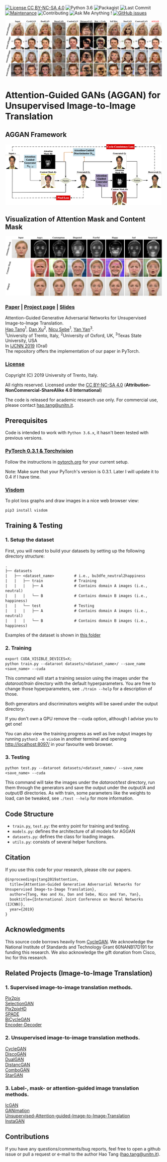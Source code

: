 [![License CC BY-NC-SA 4.0](https://img.shields.io/badge/license-CC4.0-blue.svg)](https://github.com/Ha0Tang/AttentionGAN/blob/master/LICENSE.md)
![Python 3.6](https://img.shields.io/badge/python-3.6-green.svg)
![Packagist](https://img.shields.io/badge/Pytorch-0.4.1-red.svg)
![Last Commit](https://img.shields.io/github/last-commit/Ha0Tang/AttentionGAN)
[![Maintenance](https://img.shields.io/badge/Maintained%3F-yes-blue.svg)]((https://github.com/Ha0Tang/AttentionGAN/graphs/commit-activity))
![Contributing](https://img.shields.io/badge/contributions-welcome-brightgreen.svg?style=flat)
![Ask Me Anything !](https://img.shields.io/badge/Ask%20me-anything-1abc9c.svg)
[![GitHub issues](https://img.shields.io/github/issues/Naereen/StrapDown.js.svg)](https://GitHub.com/Ha0Tang/AttentionGAN/issues/)

![celeba result](./imgs/celeba_results.jpg) 

<!-- ![bu3dfe result](./imgs/bu3dfe_results.jpg)
Comparison with different baselines on Bu3dfe dataset.<br>  -->

# Attention-Guided GANs (AGGAN) for Unsupervised Image-to-Image Translation

## AGGAN Framework
![AGGAN Framework](./imgs/framework.jpg) <br> 

## Visualization of Attention Mask and Content Mask 
![Visualization](./imgs/mask.jpg) <br> 

### [Paper](https://arxiv.org/abs/1903.12296) | [Project page](http://disi.unitn.it/~hao.tang/project/AttentionGAN.html) | [Slides](http://disi.unitn.it/~hao.tang/uploads/slides/Attention_IJCNN19.pptx) <br>
Attention-Guided Generative Adversarial Networks for Unsupervised Image-to-Image Translation. <br>
[Hao Tang](http://disi.unitn.it/~hao.tang/)<sup>1</sup>, [Dan Xu](http://www.robots.ox.ac.uk/~danxu/)<sup>2</sup>, [Nicu Sebe](http://disi.unitn.it/~sebe/)<sup>1</sup>, [Yan Yan](https://userweb.cs.txstate.edu/~y_y34/)<sup>3</sup>.<br> 
<sup>1</sup>University of Trento, Italy, <sup>2</sup>University of Oxford, UK, <sup>3</sup>Texas State University, USA<br>
In [IJCNN 2019](https://www.ijcnn.org/) (Oral) <br>
The repository offers the implementation of our paper in PyTorch.

### [License](https://github.com/Ha0Tang/AGGAN/blob/master/LICENSE.md)

Copyright (C) 2019 University of Trento, Italy.

All rights reserved.
Licensed under the [CC BY-NC-SA 4.0](https://creativecommons.org/licenses/by-nc-sa/4.0/legalcode) (**Attribution-NonCommercial-ShareAlike 4.0 International**)

The code is released for academic research use only. For commercial use, please contact [hao.tang@unitn.it](hao.tang@unitn.it).


## Prerequisites
Code is intended to work with ```Python 3.6.x```, it hasn't been tested with previous versions.

### [PyTorch 0.3.1 & Torchvision](http://pytorch.org/)
Follow the instructions in [pytorch.org](http://pytorch.org) for your current setup.

Note: Make sure that your PyTorch's version is 0.3.1. Later I will update it to 0.4 if I have time.

### [Visdom](https://github.com/facebookresearch/visdom)
To plot loss graphs and draw images in a nice web browser view:
```
pip3 install visdom
```

## Training & Testing
### 1. Setup the dataset
First, you will need to build your datasets by setting up the following directory structure:

    .
    ├── datasets                   
    |   ├── <dataset_name>         # i.e., bu3dfe_neutral2happiness
    |   |   ├── train              # Training
    |   |   |   ├── A              # Contains domain A images (i.e., neutral)
    |   |   |   └── B              # Contains domain B images (i.e., happiness)
    |   |   └── test               # Testing
    |   |   |   ├── A              # Contains domain A images (i.e., neutral)
    |   |   |   └── B              # Contains domain B images (i.e., happiness)

Examples of the dataset is shown in [this folder](https://github.com/Ha0Tang/AGGAN/tree/master/datasets/bu3dfe_neutral2happiness)

### 2. Training
```
export CUDA_VISIBLE_DEVICES=X; 
python train.py --dataroot datasets/<dataset_name>/ --save_name <save_name> --cuda
```
This command will start a training session using the images under the *dataroot/train* directory with the default hyperparameters. You are free to change those hyperparameters, see ```./train --help``` for a description of those.

Both generators and discriminators weights will be saved under the output directory.

If you don't own a GPU remove the --cuda option, although I advise you to get one!

You can also view the training progress as well as live output images by running ```python3 -m visdom``` in another terminal and opening [http://localhost:8097/](http://localhost:8097/) in your favourite web browser.

### 3. Testing
```
python test.py --dataroot datasets/<dataset_name>/ --save_name <save_name> --cuda
```
This command will take the images under the *dataroot/test* directory, run them through the generators and save the output under the *output/A* and *output/B* directories. As with train, some parameters like the weights to load, can be tweaked, see ```./test --help``` for more information.

## Code Structure

- `train.py`, `test.py`: the entry point for training and testing.
- `models.py`: defines the architecture of all models for AGGAN
- `datasets.py`: defines the class for loading images.
- `utils.py`: consists of several helper functions.

## Citation
If you use this code for your research, please cite our papers.
```
@inproceedings{tang2019attention,
  title={Attention-Guided Generative Adversarial Networks for Unsupervised Image-to-Image Translation},
  author={Tang, Hao and Xu, Dan and Sebe, Nicu and Yan, Yan},
  booktitle={International Joint Conference on Neural Networks (IJCNN)},
  year={2019}
}
```

## Acknowledgments
This source code borrows heavily from [CycleGAN](https://github.com/junyanz/pytorch-CycleGAN-and-pix2pix). We acknowledge the National Institute of
Standards and Technology Grant 60NANB17D191 for funding this research. We also acknowledge the gift donation from Cisco, Inc for this research.

## Related Projects (Image-to-Image Translation)
### 1. Supervised image-to-image translation methods.
[Pix2pix](https://github.com/junyanz/pytorch-CycleGAN-and-pix2pix)<br> 
[SelectionGAN](https://github.com/Ha0Tang/SelectionGAN)<br>
[Pix2pixHD](https://github.com/NVIDIA/pix2pixHD)<br>
[SPADE](https://github.com/NVlabs/SPADE)<br>
[BiCycleGAN](https://github.com/junyanz/BicycleGAN)<br> 
[Encoder-Decoder](https://github.com/phillipi/pix2pix)<br> 

### 2. Unsupervised image-to-image translation methods.
[CycleGAN](https://github.com/junyanz/pytorch-CycleGAN-and-pix2pix)<br> 
[DiscoGAN](https://github.com/SKTBrain/DiscoGAN)<br>
[DualGAN](https://github.com/duxingren14/DualGAN)<br>
[DistancGAN](https://github.com/sagiebenaim/DistanceGAN)<br>
[ComboGAN](https://github.com/AAnoosheh/ComboGAN)<br>
[StarGAN](https://github.com/yunjey/stargan)<br>

### 3. Label-, mask- or attention-guided image translation methods.
[IcGAN](https://github.com/Guim3/IcGAN)<br>
[GANimation](https://github.com/albertpumarola/GANimation)<br>
[Unsupervised-Attention-guided-Image-to-Image-Translation](https://github.com/AlamiMejjati/Unsupervised-Attention-guided-Image-to-Image-Translation)<br>
[InstaGAN](https://github.com/sangwoomo/instagan)<br>

## Contributions
If you have any questions/comments/bug reports, feel free to open a github issue or pull a request or e-mail to the author Hao Tang ([hao.tang@unitn.it](hao.tang@unitn.it)).

